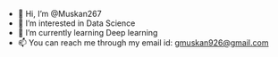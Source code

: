 - 👋 Hi, I’m @Muskan267
- 👀 I’m interested in Data Science
- 🌱 I’m currently learning Deep learning
- 📫 You can reach me through my email id: gmuskan926@gmail.com


<!---
Muskan267/Muskan267 is a ✨ special ✨ repository because its `README.md` (this file) appears on your GitHub profile.
You can click the Preview link to take a look at your changes.
--->
